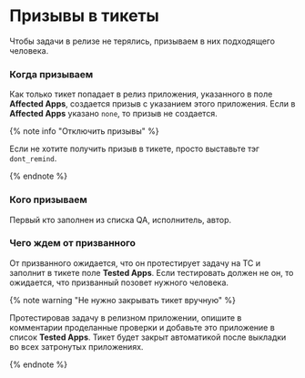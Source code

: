 # Призывы в тикеты

Чтобы задачи в релизе не терялись, призываем в них подходящего человека.

### Когда призываем
Как только тикет попадает в релиз приложения, указанного в поле **Affected Apps**,
создается призыв с указанием этого приложения.
Если в **Affected Apps** указано ```none```, то призыв не создается.

{% note info "Отключить призывы" %}

Если не хотите получить призыв в тикете,
просто выставьте тэг ```dont_remind```.

{% endnote %}

### Кого призываем
Первый кто заполнен из списка QA, исполнитель, автор.

### Чего ждем от призванного
От призванного ожидается, что он протестирует задачу на ТС и заполнит в тикете поле **Tested Apps**.
Если тестировать должен не он, то ожидается, что призванный позовет нужного человека.

{% note warning "Не нужно закрывать тикет вручную" %}

Протестировав задачу в релизном приложении,
опишите в комментарии проделанные проверки
и добавьте это приложение в список **Tested Apps**.
Тикет будет закрыт автоматикой
после выкладки во всех затронутых приложениях.

{% endnote %}
